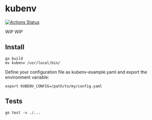 # kubenv

[![Actions Status](https://github.com/MqllR/kubenv/workflows/Build%20and%20release/badge.svg)](https://github.com/MqllR/kubenv/actions)

WIP WIP

## Install

```
go build
mv kubenv /usr/local/bin/
```

Define your configuration file as kubenv-example.yaml and export the environment variable:

```
export KUBENV_CONFIG=/path/to/my/config.yaml
```

## Tests

```
go test -v ./...
```
